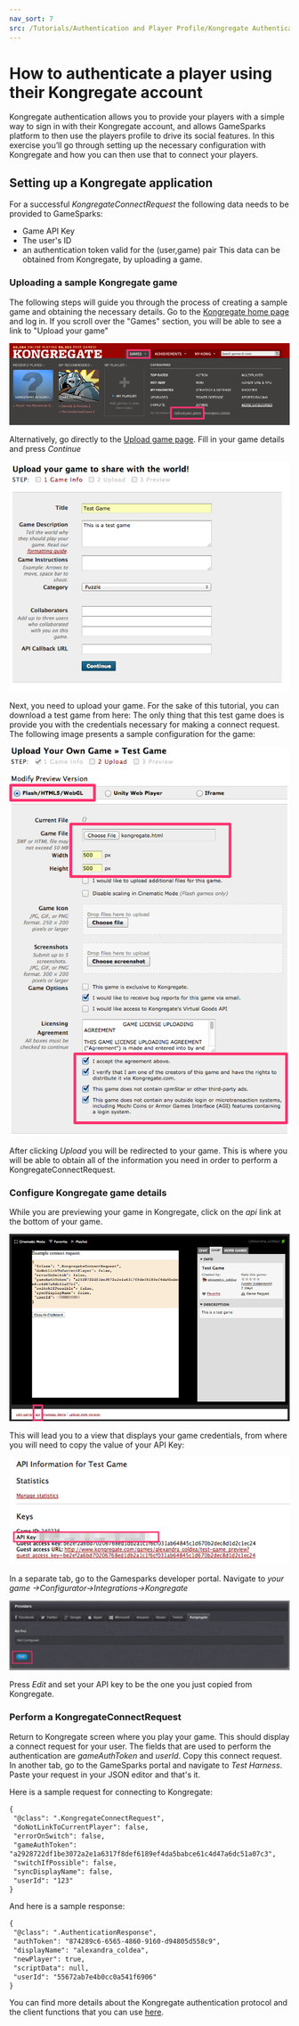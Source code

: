 ```yaml
---
nav_sort: 7
src: /Tutorials/Authentication and Player Profile/Kongregate Authentication.md
---
```


# How to authenticate a player using their Kongregate account

Kongregate authentication allows you to provide your players with a simple way to sign in with their Kongregate account, and allows GameSparks platform to then use the players profile to drive its social features. In this exercise you’ll go through setting up the necessary configuration with Kongregate and how you can then use that to connect your players.

## Setting up a Kongregate application

For a successful *KongregateConnectRequest* the following data needs to be provided to GameSparks:

* Game API Key
* The user's ID
* an authentication token valid for the (user,game) pair
This data can be obtained from Kongregate, by uploading a game.

### Uploading a sample Kongregate game

The following steps will guide you through the process of creating a sample game and obtaining the necessary details. Go to the [Kongregate home page](http://www.kongregate.com/) and log in. If you scroll over the "Games" section, you will be able to see a link to "Upload your game"

![](img/AuthKon/1.png)

Alternatively, go directly to the [Upload game page](http://www.kongregate.com/games/new). Fill in your game details and press *Continue*

![](img/AuthKon/2.png)

Next, you need to upload your game. For the sake of this tutorial, you can download a test game from here:  The only thing that this test game does is provide you with the credentials necessary for making a connect request. The following image presents a sample configuration for the game:

![](img/AuthKon/3.png)

After clicking *Upload* you will be redirected to your game. This is where you will be able to obtain all of the information you need in order to perform a KongregateConnectRequest.

### Configure Kongregate game details

While you are previewing your game in Kongregate, click on the *api* link at the bottom of your game.

![](img/AuthKon/4.png)

This will lead you to a view that displays your game credentials, from where you will need to copy the value of your API Key:

![](img/AuthKon/5.png)

In a separate tab, go to the Gamesparks developer portal. Navigate to *your game →Configurator→Integrations→Kongregate*

![](img/AuthKon/6.png)

Press *Edit* and set your API key to be the one you just copied from Kongregate.

### Perform a KongregateConnectRequest

Return to Kongregate screen where you play your game. This should display a connect request for your user. The fields that are used to perform the authentication are *gameAuthToken* and *userId*. Copy this connect request. In another tab, go to the GameSparks portal and navigate to *Test Harness*. Paste your request in your JSON editor and that's it.

Here is a sample request for connecting to Kongregate:

```  
{
 "@class": ".KongregateConnectRequest",
 "doNotLinkToCurrentPlayer": false,
 "errorOnSwitch": false,
 "gameAuthToken": "a2928722df1be3072a2e1a6317f8def6189ef4da5babce61c4d47a6dc51a07c3",
 "switchIfPossible": false,
 "syncDisplayName": false,
 "userId": "123"
}
```

And here is a sample response:

```
{
 "@class": ".AuthenticationResponse",
 "authToken": "874289c6-6565-4860-9160-d94805d558c9",
 "displayName": "alexandra_coldea",
 "newPlayer": true,
 "scriptData": null,
 "userId": "55672ab7e4b0cc0a541f6906"
}
```

You can find more details about the Kongregate authentication protocol and the client functions that you can use [here](http://developers.kongregate.com/docs/api-overview/intro).

